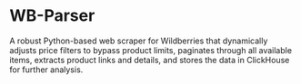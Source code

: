 # WB-Parser
A robust Python-based web scraper for Wildberries that dynamically adjusts price filters to bypass product limits, paginates through all available items, extracts product links and details, and stores the data in ClickHouse for further analysis.
